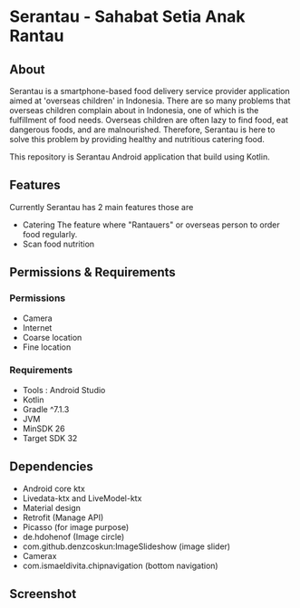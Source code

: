 # Serantau - Sahabat Setia Anak Rantau

## About
Serantau is a smartphone-based food delivery service provider application aimed at 'overseas children' in Indonesia. There are so many problems that overseas children complain about in Indonesia, one of which is the fulfillment of food needs. Overseas children are often lazy to find food, eat dangerous foods, and are malnourished. Therefore, Serantau is here to solve this problem by providing healthy and nutritious catering food.

This repository is Serantau Android application that build using Kotlin. 

## Features
Currently Serantau has 2 main features those are
- Catering
The feature where "Rantauers" or overseas person to order food regularly. 
- Scan food nutrition

## Permissions & Requirements

### Permissions 
- Camera
- Internet
- Coarse location
- Fine location

### Requirements
- Tools : Android Studio
- Kotlin
- Gradle ^7.1.3
- JVM
- MinSDK 26
- Target SDK 32

## Dependencies
- Android core ktx
- Livedata-ktx and LiveModel-ktx
- Material design
- Retrofit (Manage API)
- Picasso (for image purpose)
- de.hdohenof (Image circle)
- com.github.denzcoskun:ImageSlideshow (image slider)
- Camerax
- com.ismaeldivita.chipnavigation (bottom navigation)

## Screenshot
